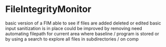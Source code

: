 # FileIntegrityMonitor

basic version of a FIM able to see if files are added deleted or edited
basic input sanitization is in place
could be improved by removing need automating filepath for current area where baseline / program is stored or by using a search to explore all files in subdirectories / on comp
